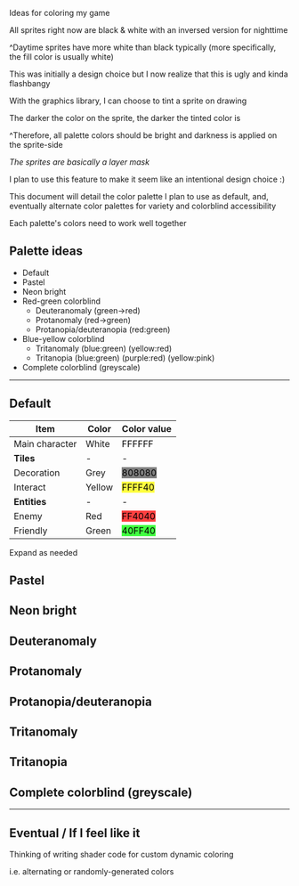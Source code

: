 Ideas for coloring my game

All sprites right now are black & white with an inversed version for nighttime

^Daytime sprites have more white than black typically (more specifically, the fill color is usually white)

This was initially a design choice but I now realize that this is ugly and kinda flashbangy

With the graphics library, I can choose to tint a sprite on drawing

The darker the color on the sprite, the darker the tinted color is

^Therefore, all palette colors should be bright and darkness is applied on the sprite-side

_The sprites are basically a layer mask_

I plan to use this feature to make it seem like an intentional design choice :)

This document will detail the color palette I plan to use as default, and, eventually alternate color palettes for variety and colorblind accessibility

Each palette's colors need to work well together

## Palette ideas

* Default
* Pastel
* Neon bright
* Red-green colorblind
  * Deuteranomaly (green->red)
  * Protanomaly (red->green)
  * Protanopia/deuteranopia (red:green)
* Blue-yellow colorblind
  * Tritanomaly (blue:green) (yellow:red)
  * Tritanopia (blue:green) (purple:red) (yellow:pink)
* Complete colorblind (greyscale)

---
## Default
Item|Color|Color value
----|-----|-----------
Main character|White|<span style="color:black;background-color:#FFFFFF;">FFFFFF</span>
**Tiles**|-|-
Decoration|Grey|<span style="color:black;background-color:#808080;">808080</span>
Interact|Yellow|<span style="color:black;background-color:#FFFF40;">FFFF40</span>
**Entities**|-|-
Enemy|Red|<span style="color:black;background-color:#FF4040;">FF4040</span>
Friendly|Green|<span style="color:black;background-color:#40FF40;">40FF40</span>
Expand as needed

## Pastel
## Neon bright
## Deuteranomaly
## Protanomaly
## Protanopia/deuteranopia
## Tritanomaly
## Tritanopia
## Complete colorblind (greyscale)

---
## Eventual / If I feel like it
Thinking of writing shader code for custom dynamic coloring

i.e. alternating or randomly-generated colors